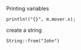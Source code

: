 
Printing variables

```
println!("{}", m.mover.x);
```


create a string
```
String::from("John")
```